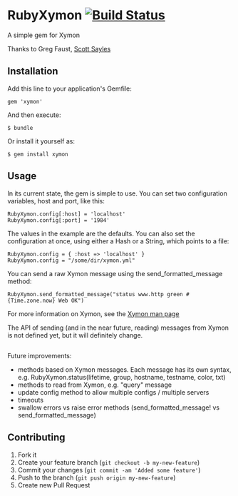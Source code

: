 RubyXymon [![Build Status](https://travis-ci.org/rubyisbeautiful/ruby_xymon.png)](https://travis-ci.org/rubyisbeautiful/ruby_xymon)
========

A simple gem for Xymon

Thanks to Greg Faust, [Scott Sayles](https://github.com/codemariner)

## Installation

Add this line to your application's Gemfile:

    gem 'xymon'

And then execute:

    $ bundle

Or install it yourself as:

    $ gem install xymon

## Usage

In its current state, the gem is simple to use.  You can set two configuration variables, host and port, like this:

    RubyXymon.config[:host] = 'localhost'
    RubyXymon.config[:port] = '1984'

The values in the example are the defaults.
You can also set the configuration at once, using either a Hash or a String, which points to a file:

    RubyXymon.config = { :host => 'localhost' }
    RubyXymon.config = "/some/dir/xymon.yml"

You can send a raw Xymon message using the send_formatted_message method:

    RubyXymon.send_formatted_message("status www.http green #{Time.zone.now} Web OK")

For more information on Xymon, see the [Xymon man page](http://www.xymon.com/xymon/help/manpages/man1/xymon.1.html#lbAF)

The API of sending (and in the near future, reading) messages from Xymon is not defined yet, but it will definitely change.  

##

Future improvements:
* methods based on Xymon messages.  Each message has its own syntax, e.g. RubyXymon.status(lifetime, group, hostname, testname, color, txt)
* methods to read from Xymon, e.g. "query" message
* update config method to allow multiple configs / multiple servers
* timeouts
* swallow errors vs raise error methods (send_formatted_message! vs send_formatted_message)


## Contributing

1. Fork it
2. Create your feature branch (`git checkout -b my-new-feature`)
3. Commit your changes (`git commit -am 'Added some feature'`)
4. Push to the branch (`git push origin my-new-feature`)
5. Create new Pull Request

